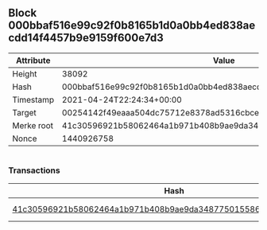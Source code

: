 ## Block 000bbaf516e99c92f0b8165b1d0a0bb4ed838aecdd14f4457b9e9159f600e7d3

Attribute | Value
--- | ---
Height | 38092
Hash | 000bbaf516e99c92f0b8165b1d0a0bb4ed838aecdd14f4457b9e9159f600e7d3
Timestamp | 2021-04-24T22:24:34+00:00
Target | 00254142f49eaaa504dc75712e8378ad5316cbcead634704b3734b6271167cc4
Merke root | 41c30596921b58062464a1b971b408b9ae9da3487750155865163300d0e2785c
Nonce | 1440926758

```

```

### Transactions

Hash | Amount
--- | ---
[41c30596921b58062464a1b971b408b9ae9da3487750155865163300d0e2785c](41c30596921b58062464a1b971b408b9ae9da3487750155865163300d0e2785c.md) | 10.00000000 SKEPTI 
